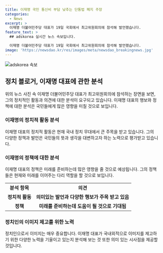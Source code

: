 ```yaml
---
title: 이재명 국민 통신비 부담 낮추는 단통법 폐지 주장
categories:
  - News
excerpt: >
  이재명 더불어민주당 대표가 19일 국회에서 최고위원회의에 참석해 발언했습니다.
feature_text: >
  ## adskorea 실시간 뉴스 속보입니다.

  이재명 더불어민주당 대표가 19일 국회에서 최고위원회의에 참석해 발언했습니다.
image: 'https://newsdao.kr/res/images/meta/newsdao_breakingnews.jpg'
---
```


<p><img src="https://newsdao.kr/res/images/meta/newsdao_breakingnews.jpg" alt="adskorea 속보" /></p>

<h2 data-ke-size="size26">정치 블로거, 이재명 대표에 관한 분석</h2>

<p data-ke-size="size16"></p>

<p>위의 뉴스 사진 속 이재명 더불어민주당 대표가 최고위원회의에 참석하는 장면을 보면, 그의 정치적인 활동과 의견에 대한 분석이 요구되고 있습니다. 이재명 대표의 행보와 정책에 대한 분석은 국민들에게 많은 영향을 미칠 것으로 보입니다.</p>

<h3>이재명의 정치적 활동 분석</h3>

<p data-ke-size="size16">이재명 대표의 정치적 활동은 현재 국내 정치 무대에서 큰 주목을 받고 있습니다. 그의 다양한 정책과 발언은 국민들의 뜻과 생각을 대변하고자 하는 노력으로 평가받고 있습니다. </p>

<h3>이재명의 정책에 대한 분석</h3>

<p data-ke-size="size16">이재명 대표의 정책은 미래를 준비하는데 많은 영향을 줄 것으로 예상됩니다. 그의 정책들은 현재와 미래를 이어주는 다리 역할을 할 것으로 보입니다.</p>

<table>
  <tr>
    <td style="text-align: center; height: 17px;"><b>분석 항목</b></td>
    <td style="text-align: center; height: 17px;"><b>의견</b></td>
  </tr>
  <tr>
    <td style="text-align: center; height: 17px;"><b>정치적 활동</b></td>
    <td style="text-align: center; height: 17px;"><b>의미있는 발언과 다양한 행보가 주목 받고 있음</b></td>
  </tr>
  <tr>
    <td style="text-align: center; height: 17px;"><b>정책</b></td>
    <td style="text-align: center; height: 17px;"><b>미래를 준비하는데 도움이 될 것으로 기대됨</b></td>
  </tr>
</table>

<h3>정치인의 이미지 제고를 위한 노력</h3>

<p data-ke-size="size16">정치인으로서 이미지는 매우 중요합니다. 이재명 대표가 국내외적으로 이미지를 제고하기 위한 다양한 노력을 기울이고 있는지 분석해 보는 것 또한 의미 있는 시사점을 제공할 것입니다.</p>

